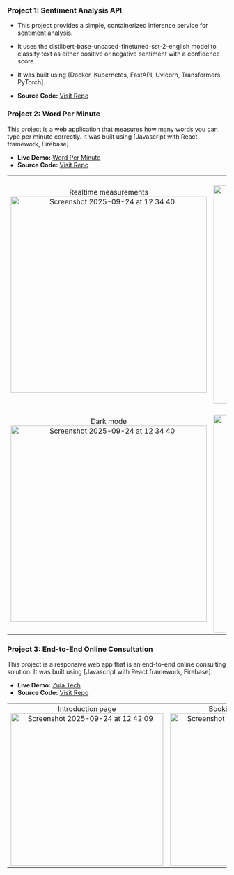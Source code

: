 ### Project 1: Sentiment Analysis API
- This project provides a simple, containerized inference service for sentiment analysis.
- It uses the distilbert-base-uncased-finetuned-sst-2-english model to classify text as either positive or negative sentiment with a confidence score.
- It was built using [Docker, Kubernetes, FastAPI, Uvicorn, Transformers, PyTorch].

- **Source Code:** [Visit Repo](https://github.com/khongorzulkhenchbish/ml-sentiment-analysis-api)


### Project 2: Word Per Minute
This project is a web application that measures how many words you can type per minute correctly.
It was built using [Javascript with React framework, Firebase].

- **Live Demo:** [Word Per Minute](https://wordperminute.web.app/)
- **Source Code:** [Visit Repo](https://github.com/khongorzulkhenchbish/wordperminute)

<table>
  <tr>
    <td align="center">
      Realtime measurements<br>
      <img src="https://github.com/user-attachments/assets/059e8fc9-b34c-43b0-9924-96b84af940b6" alt="Screenshot 2025-09-24 at 12 34 40" height="450">
    </td>
    <td align="center">
      Test Result<br>
      <img src="https://github.com/user-attachments/assets/9f941658-954d-4d98-b3ff-7859cb10527d" alt="Screenshot 2025-09-24 at 12 34 40" height="500">
    </td>
  </tr>
  <tr>
    <td align="center">
      Dark mode<br>
      <img src="https://github.com/user-attachments/assets/916153c0-21ef-483d-aca4-49b66bee278b" alt="Screenshot 2025-09-24 at 12 34 40" height="450">
    </td>
    <td align="center">
      Leaderboard<br>
      <img src="https://github.com/user-attachments/assets/bb284dcd-b124-4394-9b1d-ef9cebe8cd95" alt="Screenshot 2025-09-24 at 12 34 40" height="500">
    </td>
  </tr>
</table>


### Project 3: End-to-End Online Consultation
This project is a responsive web app that is an end-to-end online consulting solution.
It was built using [Javascript with React framework, Firebase].

- **Live Demo:** [Zula Tech](https://zulatech.web.app/)
- **Source Code:** [Visit Repo](https://github.com/khongorzulkhenchbish/personal-consulting-app)

<table>
  <tr>
    <td align="center">
      Introduction page
      <br>
      <img src="https://github.com/user-attachments/assets/8875cf57-b1d9-4ba4-93ee-7fa435d58b02" alt="Screenshot 2025-09-24 at 12 42 09" height="350">
    </td>
    <td align="center">
      Booking and Feedback
      <br>
      <img src="https://github.com/user-attachments/assets/a195f276-26d4-4a00-9175-55231c7a9cff" alt="Screenshot 2025-09-24 at 12 34 40" height="350">
    </td>
    <td align="center">
      Send Feedback
      <br>
      <img src="https://github.com/user-attachments/assets/cde061a1-44cd-4fd2-bafc-f5820abdf9fd" alt="Screenshot 2025-09-24 at 12 34 40" width="350">
    </td>
  </tr>
</table>

